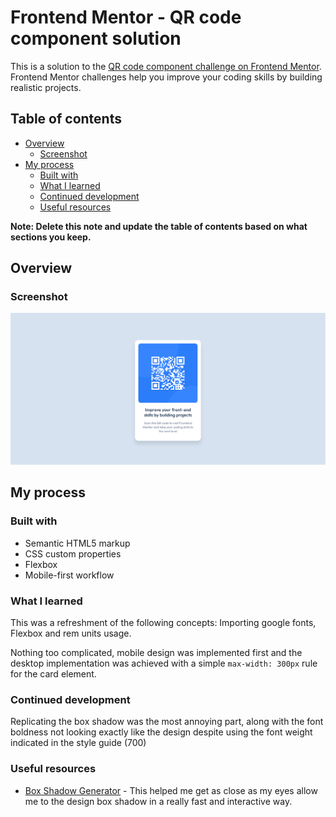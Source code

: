 # Frontend Mentor - QR code component solution

This is a solution to the [QR code component challenge on Frontend Mentor](https://www.frontendmentor.io/challenges/qr-code-component-iux_sIO_H). Frontend Mentor challenges help you improve your coding skills by building realistic projects.

## Table of contents

- [Overview](#overview)
  - [Screenshot](#screenshot)
- [My process](#my-process)
  - [Built with](#built-with)
  - [What I learned](#what-i-learned)
  - [Continued development](#continued-development)
  - [Useful resources](#useful-resources)

**Note: Delete this note and update the table of contents based on what sections you keep.**

## Overview

### Screenshot

![](./screenshots/desktop.png)


## My process

### Built with

- Semantic HTML5 markup
- CSS custom properties
- Flexbox
- Mobile-first workflow

### What I learned

This was a refreshment of the following concepts: Importing google fonts, Flexbox and rem units usage.

Nothing too complicated, mobile design was implemented first and the desktop implementation was achieved with a simple `max-width: 300px` rule for the card element.


### Continued development

Replicating the box shadow was the most annoying part, along with the font boldness not looking exactly like the design despite using the font weight indicated in the style guide (700)


### Useful resources

- [Box Shadow Generator](https://developer.mozilla.org/en-US/docs/Web/CSS/CSS_Backgrounds_and_Borders/Box-shadow_generator) - This helped me get as close as my eyes allow me to the design box shadow in a really fast and interactive way.
